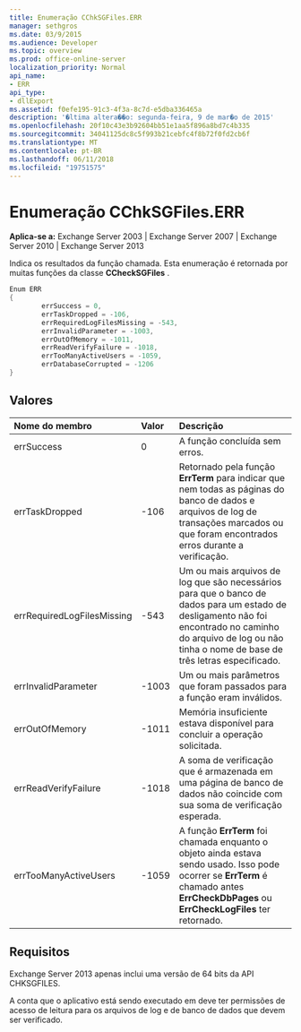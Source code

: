 ```yaml
---
title: Enumeração CChkSGFiles.ERR
manager: sethgros
ms.date: 03/9/2015
ms.audience: Developer
ms.topic: overview
ms.prod: office-online-server
localization_priority: Normal
api_name:
- ERR
api_type:
- dllExport
ms.assetid: f0efe195-91c3-4f3a-8c7d-e5dba336465a
description: '�ltima altera��o: segunda-feira, 9 de mar�o de 2015'
ms.openlocfilehash: 20f10c43e3b92604bb51e1aa5f896a8bd7c4b335
ms.sourcegitcommit: 34041125dc8c5f993b21cebfc4f8b72f0fd2cb6f
ms.translationtype: MT
ms.contentlocale: pt-BR
ms.lasthandoff: 06/11/2018
ms.locfileid: "19751575"
---
```

# <a name="cchksgfileserr-enumeration"></a>Enumeração CChkSGFiles.ERR 
  
**Aplica-se a:** Exchange Server 2003 | Exchange Server 2007 | Exchange Server 2010 | Exchange Server 2013
  
Indica os resultados da função chamada. Esta enumeração é retornada por muitas funções da classe **CCheckSGFiles** . 
  
```cs
Enum ERR  
{
        errSuccess = 0,
        errTaskDropped = -106,
        errRequiredLogFilesMissing = -543,
        errInvalidParameter = -1003,
        errOutOfMemory = -1011,
        errReadVerifyFailure = -1018,
        errTooManyActiveUsers = -1059,
        errDatabaseCorrupted = -1206
}

```

## <a name="values"></a>Valores

|**Nome do membro**|**Valor**|**Descrição**|
|:-----|:-----|:-----|
|errSuccess  <br/> |0  <br/> |A função concluída sem erros.  <br/> |
|errTaskDropped  <br/> |-106  <br/> |Retornado pela função **ErrTerm** para indicar que nem todas as páginas do banco de dados e arquivos de log de transações marcados ou que foram encontrados erros durante a verificação.  <br/> |
|errRequiredLogFilesMissing  <br/> |-543  <br/> |Um ou mais arquivos de log que são necessários para que o banco de dados para um estado de desligamento não foi encontrado no caminho do arquivo de log ou não tinha o nome de base de três letras especificado.  <br/> |
|errInvalidParameter  <br/> |-1003  <br/> |Um ou mais parâmetros que foram passados para a função eram inválidos.  <br/> |
|errOutOfMemory  <br/> |-1011  <br/> |Memória insuficiente estava disponível para concluir a operação solicitada.  <br/> |
|errReadVerifyFailure  <br/> |-1018  <br/> |A soma de verificação que é armazenada em uma página de banco de dados não coincide com sua soma de verificação esperada.  <br/> |
|errTooManyActiveUsers  <br/> |-1059  <br/> |A função **ErrTerm** foi chamada enquanto o objeto ainda estava sendo usado. Isso pode ocorrer se **ErrTerm** é chamado antes **ErrCheckDbPages** ou **ErrCheckLogFiles** ter retornado.  <br/> |
   
## <a name="requirements"></a>Requisitos

Exchange Server 2013 apenas inclui uma versão de 64 bits da API CHKSGFILES.
  
A conta que o aplicativo está sendo executado em deve ter permissões de acesso de leitura para os arquivos de log e de banco de dados que devem ser verificado.
  

